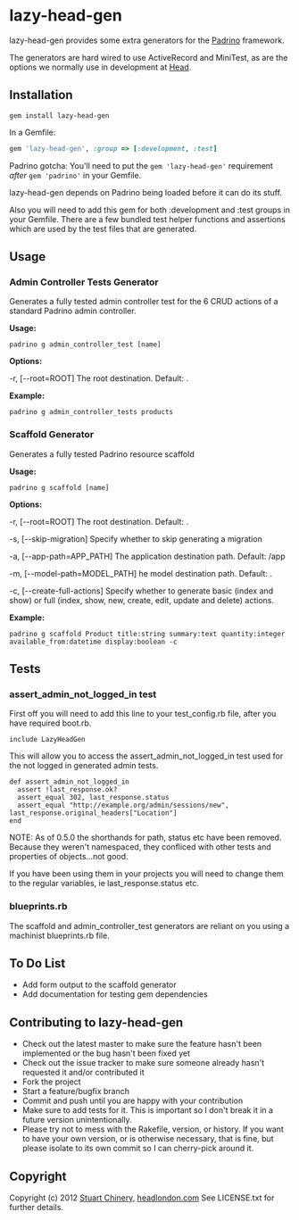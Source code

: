 # lazy-head-gen

lazy-head-gen provides some extra generators for the 
[Padrino](https://github.com/padrino/padrino-framework) framework.

The generators are hard wired to use ActiveRecord and MiniTest, as are the options we normally use in development at [Head](http://www.headlondon.com).

## Installation

```
gem install lazy-head-gen
```

In a Gemfile:

```ruby
gem 'lazy-head-gen', :group => [:development, :test]
```

Padrino gotcha: You'll need to put the `gem 'lazy-head-gen'` requirement *after* `gem 'padrino'` in your Gemfile.

lazy-head-gen depends on Padrino being loaded before it can do its stuff.

Also you will need to add this gem for both :development and :test groups in your Gemfile. There are a few bundled test helper functions and assertions which are used by the test files that are generated.

## Usage

### Admin Controller Tests Generator

Generates a fully tested admin controller test for the 6 CRUD actions of a standard Padrino admin controller.

**Usage:**

```
padrino g admin_controller_test [name]
```

**Options:**

-r, [--root=ROOT] The root destination. Default: .

**Example:**

```
padrino g admin_controller_tests products
```

### Scaffold Generator

Generates a fully tested Padrino resource scaffold

**Usage:**

```
padrino g scaffold [name]
```

**Options:**

-r, [--root=ROOT] The root destination. Default: .

-s, [--skip-migration] Specify whether to skip generating a migration

-a, [--app-path=APP_PATH] The application destination path. Default: /app

-m, [--model-path=MODEL_PATH] he model destination path. Default: .

-c, [--create-full-actions] Specify whether to generate basic (index and show) or full (index, show, new, create, edit, update and delete) actions.

**Example:**

```
padrino g scaffold Product title:string summary:text quantity:integer available_from:datetime display:boolean -c
```

## Tests

### assert_admin_not_logged_in test

First off you will need to add this line to your test_config.rb file, after you have required boot.rb.

```
include LazyHeadGen
```

This will allow you to access the assert_admin_not_logged_in test used for the not logged in generated admin tests.

```
def assert_admin_not_logged_in
  assert !last_response.ok?
  assert_equal 302, last_response.status
  assert_equal "http://example.org/admin/sessions/new", last_response.original_headers["Location"]
end
```

NOTE: As of 0.5.0 the shorthands for path, status etc have been removed. Because they
weren't namespaced, they confliced with other tests and properties of objects...not good.

If you have been using them in your projects you will need to change them to the regular variables, ie last_response.status etc.

### blueprints.rb

The scaffold and admin_controller_test generators are reliant on you using a 
machinist blueprints.rb file.

## To Do List

* Add form output to the scaffold generator
* Add documentation for testing gem dependencies

## Contributing to lazy-head-gen

* Check out the latest master to make sure the feature hasn't been implemented or the bug hasn't been fixed yet
* Check out the issue tracker to make sure someone already hasn't requested it and/or contributed it
* Fork the project
* Start a feature/bugfix branch
* Commit and push until you are happy with your contribution
* Make sure to add tests for it. This is important so I don't break it in a future version unintentionally.
* Please try not to mess with the Rakefile, version, or history. If you want to have your own version, or is otherwise necessary, that is fine, but please isolate to its own commit so I can cherry-pick around it.

## Copyright

Copyright (c) 2012 [Stuart Chinery](http://www.headlondon.com/who-we-are#stuart-chinery), [headlondon.com](http://www.headlondon.com)
See LICENSE.txt for further details.